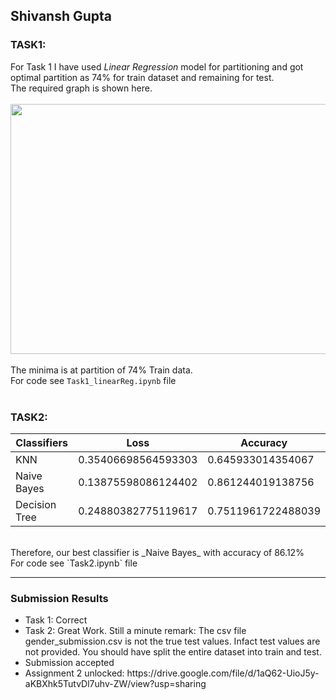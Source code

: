 ## Shivansh Gupta ## 

### TASK1: ###
For Task 1 I have used _Linear Regression_ model for partitioning and got optimal partition as 74% for train dataset and remaining for test.<br />
The required graph is shown here.<br />
<br />
<img src="https://github.com/shivgit07/SOC_23/assets/106404626/aebe11f5-cb09-448e-a933-fceec4597dd4" width="550" height="400"> <br />
<br />
The minima is at partition of 74% Train data.<br />
For code see ``Task1_linearReg.ipynb`` file <br />
<br />

### TASK2: ### 

| **Classifiers** | **Loss** | **Accuracy** |
| ------------- | ------------- | ------------- |
| KNN           | 0.35406698564593303   | 0.645933014354067   |
| Naive Bayes   | 0.13875598086124402   | 0.861244019138756   |
| Decision Tree | 0.24880382775119617   | 0.7511961722488039  | 
<br />
Therefore, our best classifier is _Naive Bayes_ with accuracy of 86.12% <br />
For code see `Task2.ipynb`  file <br />

---
### Submission Results
<ul> 
  <li> Task 1: Correct </li>
  <li> Task 2: Great Work. Still a minute remark: The csv file gender_submission.csv is not the true test values. Infact test values are not provided. You should have split the entire dataset into train and test.</
li>
   <li> Submission accepted</li>
  <li> Assignment 2 unlocked: https://drive.google.com/file/d/1aQ62-UioJ5y-aKBXhk5TutvDl7uhv-ZW/view?usp=sharing </li>
  </ul>
   
  
    
